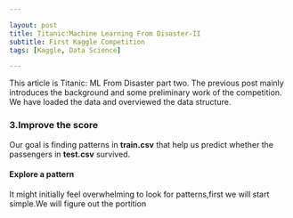 ```yaml
---

layout: post
title: Titanic:Machine Learning From Disaster-II
subtitle: First Kaggle Competition
tags: [Kaggle, Data Science]

---
```


This article is Titanic: ML From Disaster part two. The previous post mainly introduces the background and some preliminary work of the competition. We have loaded the data and overviewed the data structure.

### 3.Improve the score
Our goal is finding patterns in **train.csv** that help us predict whether the passengers in **test.csv** survived.

#### Explore a pattern

It might initially feel overwhelming to look for patterns,first we will start simple.We will figure out the portition
